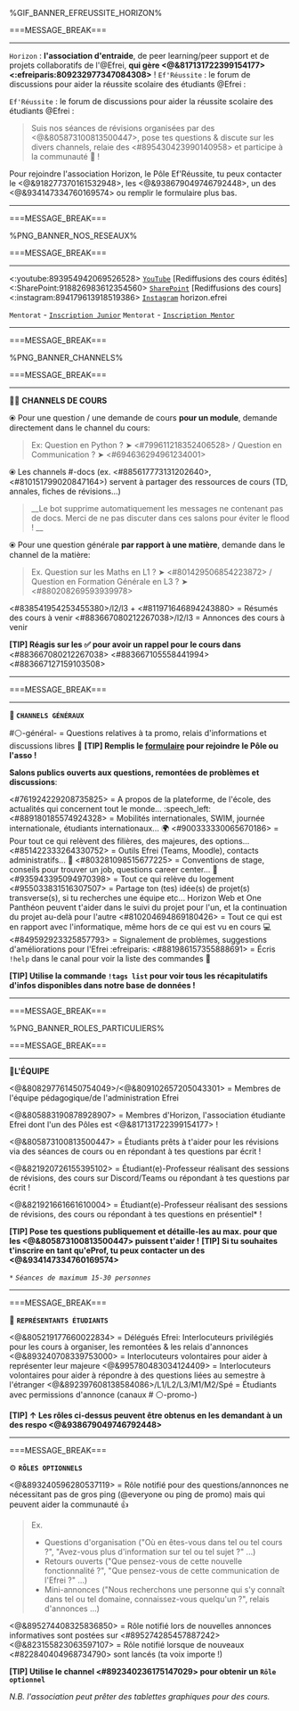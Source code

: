 %GIF_BANNER_EFREUSSITE_HORIZON%

===MESSAGE_BREAK===
 ** **
`Horizon` : **l'association d'entraide**, de peer learning/peer support et de projets collaboratifs de l'@Efrei, **qui gère <@&817131722399154177> <:efreiparis:809232977347084308>** ! `Ef'Réussite` : le forum de discussions pour aider la réussite scolaire des étudiants @Efrei : 

`Ef'Réussite` : le forum de discussions pour aider la réussite scolaire des étudiants @Efrei :
> Suis nos séances de révisions organisées par des <@&805873100813500447>, pose tes questions & discute sur les divers channels, relaie des <#895430423990140958> et participe à la communauté :100: !

Pour rejoindre l'association Horizon, le Pôle Ef'Réussite, tu peux contacter le <@&918277370161532948>, les <@&938679049746792448>, un des <@&934147334760169574> ou remplir le formulaire plus bas. 
  ** **
===MESSAGE_BREAK===

%PNG_BANNER_NOS_RESEAUX%

===MESSAGE_BREAK===
 ** **
<:youtube:893954942069526528> [`YouTube`](https://bit.ly/HorizonYouTube) [Rediffusions des cours édités]
<:SharePoint:918826983612354560> [`SharePoint`](https://bit.ly/EfRéussiteSP) [Rediffusions des cours] 
<:instagram:894179613918519386> [`Instagram`](https://bit.ly/HorizonInstagram) horizon.efrei

`Mentorat` - [`Inscription Junior`](https://bit.ly/HorizonJunior)
`Mentorat` - [`Inscription Mentor`](https://bit.ly/HorizonMentor)
  ** **

===MESSAGE_BREAK===

%PNG_BANNER_CHANNELS%

===MESSAGE_BREAK===
 ** **
:teacher: __**CHANNELS DE COURS**__

⦿ Pour une question / une demande de cours __pour un module__, demande directement dans le channel du cours: 
> Ex: Question en Python ? ➤ <#799611218352406528> / Question en Communication ? ➤ <#694636294961234001> 

⦿ Les channels #<module>-docs (ex. <#885617773131202640>, <#810151799020847164>) servent à partager des ressources de cours (TD, annales, fiches de révisions...) 
> __Le bot supprime automatiquement les messages ne contenant pas de docs. Merci de ne pas discuter dans ces salons pour éviter le flood ! __

⦿ Pour une question générale __par rapport à une matière__, demande dans le channel de la matière: 
> Ex. Question sur les Maths en L1 ? ➤ <#801429506854223872> / Question en Formation Générale en L3 ? ➤ <#880208269593939978>

<#838541954253455380>/l2/l3 + <#811971646894243880> = Résumés des cours à venir 
<#883667080212267038>/l2/l3 = Annonces des cours à venir 

**[TIP] Réagis sur les :white_check_mark: pour avoir un rappel pour le cours dans** <#883667080212267038> <#883667105558441994> <#883667127159103508>
 
** **

===MESSAGE_BREAK===
 ** **
__**:book: `CHANNELS GÉNÉRAUX`**__

#:white_circle:-général-<promo> = Questions relatives à ta promo, relais d'informations et discussions libres :speech_balloon: 
**[TIP] Remplis le [formulaire](https://bit.ly/EfRéussiteRecrute) pour rejoindre le Pôle ou l'asso !** 

__Salons publics ouverts aux **questions, remontées de problèmes et discussions**__: 

<#761924229208735825> = A propos de la plateforme, de l'école, des actualités qui concernent tout le monde... :speech_left:
<#889180185574924328> = Mobilités internationales, SWIM, journée internationale, étudiants internationaux... :earth_africa:
<#900333330065670186> = Pour tout ce qui relèvent des filières, des majeures, des options... 
<#851422333264330752> = Outils Efrei (Teams, Moodle), contacts administratifs... :school_satchel:
<#803281098515677225> = Conventions de stage, conseils pour trouver un job, questions career center... :briefcase:
<#935943395094970398> = Tout ce qui relève du logement
<#955033831516307507> = Partage ton (tes) idée(s) de projet(s) transverse(s), si tu recherches une équipe etc... Horizon Web et One Panthéon peuvent t'aider dans le suivi du projet pour l'un, et la continuation du projet au-delà pour l'autre
<#810204694869180426> = Tout ce qui est en rapport avec l'informatique, même hors de ce qui est vu en cours :computer:
<#849592923325857793> = Signalement de problèmes, suggestions d'améliorations pour l'Efrei  :efreiparis:
<#881986157355888691> = Écris `!help` dans le canal pour voir la liste des commandes :robot:

**[TIP] Utilise la commande `!tags list` pour voir tous les récapitulatifs d'infos disponibles dans notre base de données !**
 
** **
===MESSAGE_BREAK===

%PNG_BANNER_ROLES_PARTICULIERS%

===MESSAGE_BREAK===
 ** **
:compass:__**L'ÉQUIPE**__ 

<@&808297761450754049>/<@&809102657205043301> = Membres de l'équipe pédagogique/de l'administration Efrei 

<@&805883190878928907> = Membres d'Horizon, l'association étudiante Efrei dont l'un des Pôles est <@&817131722399154177> ! 

<@&805873100813500447> = Étudiants prêts à t'aider pour les révisions via des séances de cours ou en répondant à tes questions par écrit ! 

<@&821920726155395102> = Étudiant(e)-Professeur réalisant des sessions de révisions, des cours sur Discord/Teams ou répondant à tes questions par écrit !

<@&821921661661610004> = Étudiant(e)-Professeur réalisant des sessions de révisions, des cours ou répondant à tes questions en présentiel* !

**[TIP] Pose tes questions publiquement et détaille-les au max. pour que les <@&805873100813500447> puissent t'aider !**
**[TIP] Si tu souhaites t'inscrire en tant qu'eProf, tu peux contacter  un des <@&934147334760169574>**

`*` *`Séances de maximum 15-30 personnes`*
  
** **
===MESSAGE_BREAK===

🎩 __**`REPRÉSENTANTS ÉTUDIANTS`**__

<@&805219177660022834> = Délégués Efrei: Interlocuteurs privilégiés pour les cours à organiser, les remontées & les relais d'annonces
<@&893240708339753000> = Interlocuteurs volontaires pour aider à représenter leur majeure
<@&995780483034124409> = Interlocuteurs volontaires pour aider à répondre à des questions liées au semestre à l'étranger
<@&892397608138584086>/L1/L2/L3/M1/M2/Spé = Étudiants avec permissions d'annonce (canaux # ⚪-promo-<promo>)

**[TIP] ↑ Les rôles ci-dessus peuvent être obtenus en les demandant à un des respo <@&938679049746792448>**
   
** **
===MESSAGE_BREAK===

⚙️ __**`RÔLES OPTIONNELS`**__

<@&893240596280537119> = Rôle notifié pour des questions/annonces ne nécessitant pas de gros ping (@everyone ou ping de promo) mais qui peuvent aider la communauté 👍
> Ex. 
> - Questions d'organisation ("Où en êtes-vous dans tel ou tel cours ?", "Avez-vous plus d'information sur tel ou tel sujet ?" ...)
> - Retours ouverts ("Que pensez-vous de cette nouvelle fonctionnalité ?", "Que pensez-vous de cette communication de l'Efrei ?" ...)
> - Mini-annonces ("Nous recherchons une personne qui s'y connaît dans tel ou tel domaine, connaissez-vous quelqu'un ?", relais d'annonces ...)

<@&895274408325836850> = Rôle notifié lors de nouvelles annonces informatives sont postées sur <#895274285457887242>
<@&823155823063597107> = Rôle notifié lorsque de nouveaux <#822840404968734790> sont lancés (ta voix importe !)

**[TIP] Utilise le channel <#892340236175147029> pour obtenir un `Rôle optionnel`**

*N.B. l'association peut prêter des tablettes graphiques pour des cours.*
